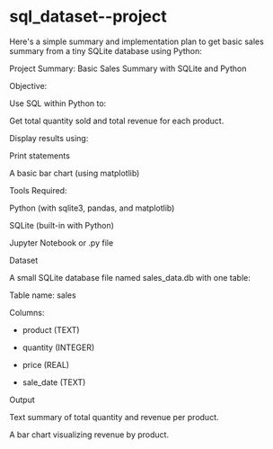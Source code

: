# sql_dataset--project

Here's a simple summary and implementation plan to get basic sales summary from a tiny SQLite database using Python:


Project Summary: Basic Sales Summary with SQLite and Python

Objective:

Use SQL within Python to:

Get total quantity sold and total revenue for each product.

Display results using:

Print statements

A basic bar chart (using matplotlib)


Tools Required:

Python (with sqlite3, pandas, and matplotlib)

SQLite (built-in with Python)

Jupyter Notebook or .py file


Dataset

A small SQLite database file named sales_data.db with one table:

Table name: sales

Columns:

- product (TEXT)
  
- quantity (INTEGER)
  
- price (REAL)
  
- sale_date (TEXT)


Output

Text summary of total quantity and revenue per product.

A bar chart visualizing revenue by product.



